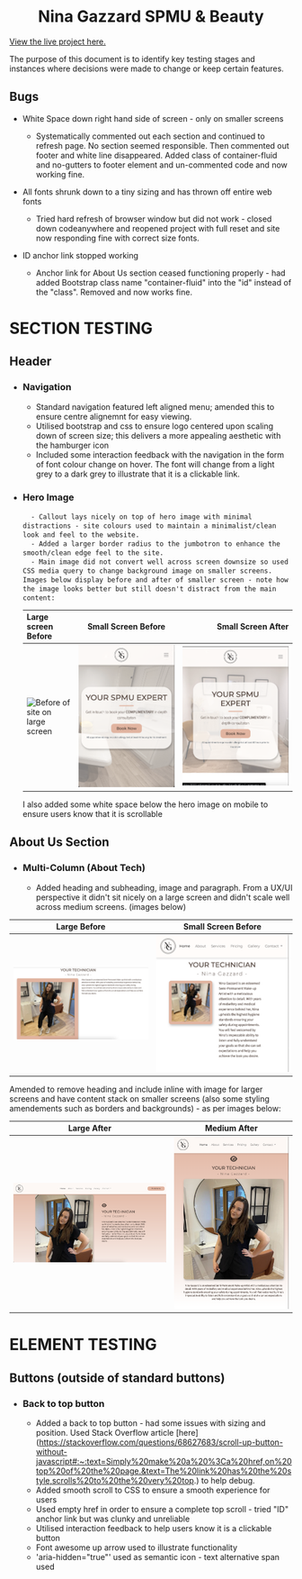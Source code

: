 <h1 align="center">Nina Gazzard SPMU & Beauty</h1>

[View the live project here.](https://sdthomas91.github.io/ng-spmu-milestone/)

The purpose of this document is to identify key testing stages and instances where decisions were made to change or keep certain features.

## Bugs

- White Space down right hand side of screen - only on smaller screens

  - Systematically commented out each section and continued to refresh page. No section seemed responsible. Then commented out footer and white line disappeared. Added class of container-fluid and no-gutters to footer element and un-commented code and now working fine.

- All fonts shrunk down to a tiny sizing and has thrown off entire web fonts

  - Tried hard refresh of browser window but did not work - closed down codeanywhere and reopened project with full reset and site now responding fine with correct size fonts.

- ID anchor link stopped working

  - Anchor link for About Us section ceased functioning properly - had added Bootstrap class name "container-fluid" into the "id" instead of the "class". Removed and now works fine.

# SECTION TESTING

## Header

- ### Navigation

  - Standard navigation featured left aligned menu; amended this to ensure centre alignemnt for easy viewing.
  - Utilised bootstrap and css to ensure logo centered upon scaling down of screen size; this delivers a more appealing aesthetic with the hamburger icon
  - Included some interaction feedback with the navigation in the form of font colour change on hover. The font will change from a light grey to a dark grey to illustrate that it is a clickable link.

- ### Hero Image
        - Callout lays nicely on top of hero image with minimal distractions - site colours used to maintain a minimalist/clean look and feel to the website.
        - Added a larger border radius to the jumbotron to enhance the smooth/clean edge feel to the site.
        - Main image did not convert well across screen downsize so used CSS media query to change background image on smaller screens. Images below display before and after of smaller screen - note how the image looks better but still doesn't distract from the main content:

    | Large screen Before | Small Screen Before | Small Screen After |
    | --- | :---: | ---: |
    | ![Before of site on large screen](/assets/images/lg-screen-hero-ss.png) | ![Before of site on Small Screen](/assets/images/sml-screen-hero-ss-before.png) | ![After of site on Small screen](/assets/images/sml-screen-hero-ss-after.png) |
    
    I also added some white space below the hero image on mobile to ensure users know that it is scrollable

## About Us Section

- ### Multi-Column (About Tech)

  - Added heading and subheading, image and paragraph. From a UX/UI perspective it didn't sit nicely on a large screen and didn't scale well across medium screens. (images below)
 
| Large Before | Small Screen Before |
| --- | :---: |
| ![Before of site on large screen](/assets/images/lg-screen-about-before.png) | ![Before of site on medium screen](/assets/images/med-screen-about-before.png) |
    
      

 Amended to remove heading and include inline with image for larger screens and have content stack on smaller screens (also some styling amendements such as borders and backgrounds) - as per images below:
 
| Large After | Medium After |
| --- | :---: |
| ![Before of site on large screen](/assets/images/lg-screen-about-after.png) | ![Before of site on medium screen](/assets/images/med-screen-about-after.png) |
   

# ELEMENT TESTING

## Buttons (outside of standard buttons)

- ### Back to top button
  - Added a back to top button - had some issues with sizing and position. Used Stack Overflow article [here] (https://stackoverflow.com/questions/68627683/scroll-up-button-without-javascript#:~:text=Simply%20make%20a%20%3Ca%20href,on%20top%20of%20the%20page.&text=The%20link%20has%20the%20style,scrolls%20to%20the%20very%20top.) to help debug.
  - Added smooth scroll to CSS to ensure a smooth experience for users
  - Used empty href in order to ensure a complete top scroll - tried "ID" anchor link but was clunky and unreliable
  - Utilised interaction feedback to help users know it is a clickable button
  - Font awesome up arrow used to illustrate functionality
  - 'aria-hidden="true"' used as semantic icon - text alternative span used

